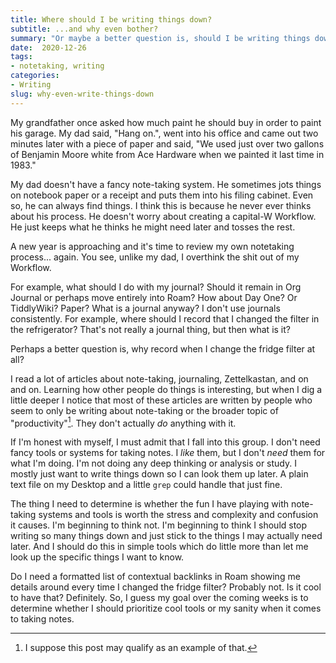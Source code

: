 ```yaml
---
title: Where should I be writing things down?
subtitle: ...and why even bother?
summary: "Or maybe a better question is, should I be writing things down in the first place?"
date:  2020-12-26
tags:
- notetaking, writing
categories:
- Writing
slug: why-even-write-things-down
---
```


My grandfather once asked how much paint he should buy in order to paint his
garage. My dad said, "Hang on.", went into his office and came out two minutes
later with a piece of paper and said, "We used just over two gallons of Benjamin
Moore white from Ace Hardware when we painted it last time in 1983."

My dad doesn't have a fancy note-taking system. He sometimes jots things on
notebook paper or a receipt and puts them into his filing cabinet. Even so, he
can always find things. I think this is because he never ever thinks about his
process. He doesn't worry about creating a capital-W Workflow. He just keeps
what he thinks he might need later and tosses the rest.

A new year is approaching and it's time to review my own notetaking process...
again. You see, unlike my dad, I overthink the shit out of my Workflow.

For example, what should I do with my journal? Should it remain in Org Journal
or perhaps move entirely into Roam? How about Day One? Or TiddlyWiki? Paper?
What is a journal anyway? I don't use journals consistently. For example, where
should I record that I changed the filter in the refrigerator? That's not really
a journal thing, but then what is it?

Perhaps a better question is, why record when I change the fridge filter at all?

I read a lot of articles about note-taking, journaling, Zettelkastan, and on and
on. Learning how other people do things is interesting, but when I dig a little
deeper I notice that most of these articles are written by people who seem to only
be writing about note-taking or the broader topic of "productivity"[^guilty].
They don't actually _do_ anything with it.

If I'm honest with myself, I must admit that I fall into this group. I don't
need fancy tools or systems for taking notes. I _like_ them, but I don't _need_
them for what I'm doing. I'm not doing any deep thinking or analysis or study. I
mostly just want to write things down so I can look them up later. A plain text
file on my Desktop and a little `grep` could handle that just fine.

The thing I need to determine is whether the fun I have playing with note-taking
systems and tools is worth the stress and complexity and confusion it causes.
I'm beginning to think not. I'm beginning to think I should stop writing so many
things down and just stick to the things I may actually need later. And I should
do this in simple tools which do little more than let me look up the specific
things I want to know.

Do I need a formatted list of contextual backlinks in Roam showing me details
around every time I changed the fridge filter? Probably not. Is it cool to have
that? Definitely. So, I guess my goal over the coming weeks is to determine
whether I should prioritize cool tools or my sanity when it comes to taking
notes.

[^guilty]: I suppose this post may qualify as an example of that.
